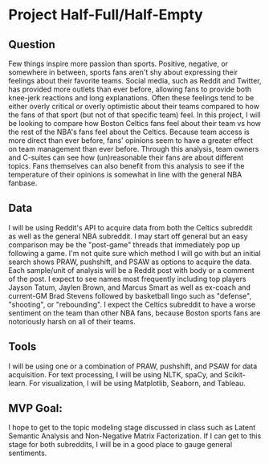 # Project Half-Full/Half-Empty

## Question
Few things inspire more passion than sports. Positive, negative, or somewhere in between, sports fans aren't shy about expressing their feelings about their favorite teams. Social media, such as Reddit and Twitter, has provided more outlets than ever before, allowing fans to provide both knee-jerk reactions and long explanations. Often these feelings tend to be either overly critical or overly optimistic about their teams compared to how the fans of that sport (but not of that specific team) feel. In this project, I will be looking to compare how Boston Celtics fans feel about their team vs how the rest of the NBA's fans feel about the Celtics. Because team access is more direct than ever before, fans' opinions seem to have a greater effect on team management than ever before. Through this analysis, team owners and C-suites can see how (un)reasonable their fans are about different topics. Fans themselves can also benefit from this analysis to see if the temperature of their opinions is somewhat in line with the general NBA fanbase. 

## Data
I will be using Reddit's API to acquire data from both the Celtics subreddit as well as the general NBA subreddit. I may start off general but an easy comparison may be the "post-game" threads that immediately pop up following a game. I'm not quite sure which method I will go with but an initial search shows PRAW, pushshift, and PSAW as options to acquire the data. Each sample/unit of analysis will be a Reddit post with body or a comment of the post. I expect to see names most frequently including top players Jayson Tatum, Jaylen Brown, and Marcus Smart as well as ex-coach and current-GM Brad Stevens followed by basketball lingo such as "defense", "shooting", or "rebounding". I expect the Celtics subreddit to have a worse sentiment on the team than other NBA fans, because Boston sports fans are notoriously harsh on all of their teams.  

## Tools
I will be using one or a combination of PRAW, pushshift, and PSAW for data acquisition. For text processing, I will be using NLTK, spaCy, and Scikit-learn. For visualization, I will be using Matplotlib, Seaborn, and Tableau. 

## MVP Goal:
I hope to get to the topic modeling stage discussed in class such as Latent Semantic Analysis and Non-Negative Matrix Factorization. If I can get to this stage for both subreddits, I will be in a good place to gauge general sentiments. 
